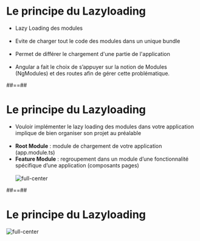 <!-- .slide-->
# Le principe du Lazyloading

- Lazy Loading des modules<br/><br/>
- Evite de charger tout le code des modules dans un unique bundle<br/><br/>
- Permet de différer le chargement d'une partie de l'application<br/><br/>
- Angular a fait le choix de s’appuyer sur la notion de Modules (NgModules) et des routes afin de gérer cette problématique.

##==##

<!-- .slide-->
# Le principe du Lazyloading

- Vouloir implémenter le lazy loading des modules dans votre application implique de bien organiser son projet au préalable<br/><br/>
- <b>Root Module</b> : module de chargement de votre application (app.module.ts)
- <b>Feature Module</b> : regroupement dans un module d’une fonctionnalité spécifique d’une application (composants pages)<br/><br/>
  ![full-center](assets/images/school/lazy-loading/module-architecture-level-1.png)

##==##

<!-- .slide-->
# Le principe du Lazyloading
![full-center](assets/images/school/lazy-loading/module-architecture-level-2.png)

